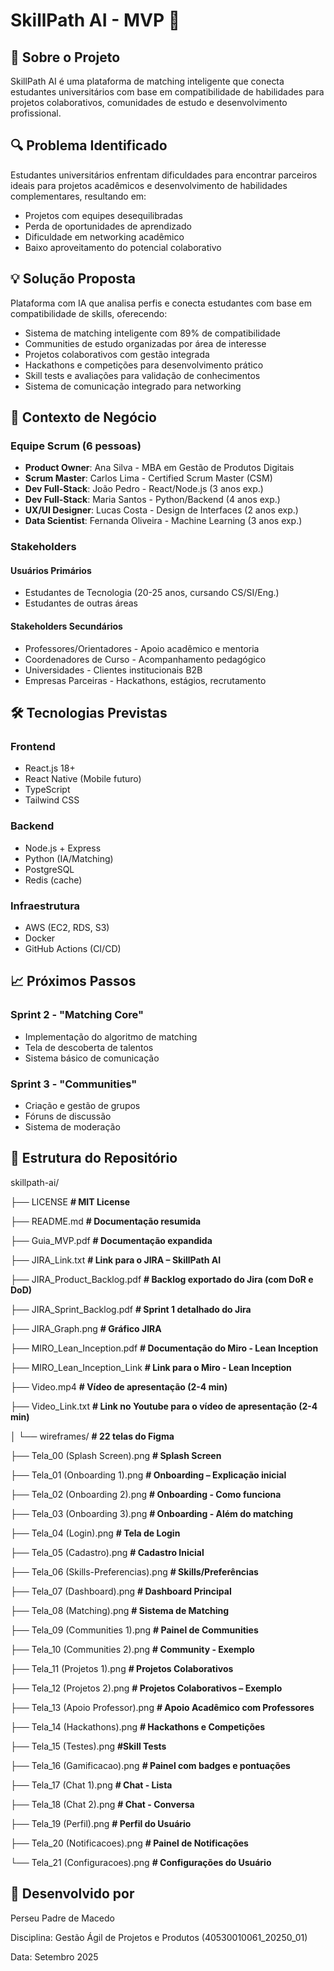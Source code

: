 # SkillPath AI - MVP 🚀

## 🎯 Sobre o Projeto

SkillPath AI é uma plataforma de matching inteligente que conecta estudantes universitários com base em compatibilidade de habilidades para projetos colaborativos, comunidades de estudo e desenvolvimento profissional.

## 🔍 Problema Identificado

Estudantes universitários enfrentam dificuldades para encontrar parceiros ideais para projetos acadêmicos e desenvolvimento de habilidades complementares, resultando em:

- Projetos com equipes desequilibradas
- Perda de oportunidades de aprendizado
- Dificuldade em networking acadêmico
- Baixo aproveitamento do potencial colaborativo

## 💡 Solução Proposta

Plataforma com IA que analisa perfis e conecta estudantes com base em compatibilidade de skills, oferecendo:

- Sistema de matching inteligente com 89% de compatibilidade
- Communities de estudo organizadas por área de interesse
- Projetos colaborativos com gestão integrada
- Hackathons e competições para desenvolvimento prático
- Skill tests e avaliações para validação de conhecimentos
- Sistema de comunicação integrado para networking

## 👥 Contexto de Negócio

### Equipe Scrum (6 pessoas)

- **Product Owner**: Ana Silva - MBA em Gestão de Produtos Digitais
- **Scrum Master**: Carlos Lima - Certified Scrum Master (CSM)
- **Dev Full-Stack**: João Pedro - React/Node.js (3 anos exp.)
- **Dev Full-Stack**: Maria Santos - Python/Backend (4 anos exp.)
- **UX/UI Designer**: Lucas Costa - Design de Interfaces (2 anos exp.)
- **Data Scientist**: Fernanda Oliveira - Machine Learning (3 anos exp.)

### Stakeholders

#### Usuários Primários
- Estudantes de Tecnologia (20-25 anos, cursando CS/SI/Eng.)
- Estudantes de outras áreas

#### Stakeholders Secundários
- Professores/Orientadores - Apoio acadêmico e mentoria
- Coordenadores de Curso - Acompanhamento pedagógico
- Universidades - Clientes institucionais B2B
- Empresas Parceiras - Hackathons, estágios, recrutamento

## 🛠️ Tecnologias Previstas

### Frontend
- React.js 18+
- React Native (Mobile futuro)
- TypeScript
- Tailwind CSS

### Backend
- Node.js + Express
- Python (IA/Matching)
- PostgreSQL
- Redis (cache)

### Infraestrutura
- AWS (EC2, RDS, S3)
- Docker
- GitHub Actions (CI/CD)

## 📈 Próximos Passos

### Sprint 2 - "Matching Core"
- Implementação do algoritmo de matching
- Tela de descoberta de talentos
- Sistema básico de comunicação

### Sprint 3 - "Communities"
- Criação e gestão de grupos
- Fóruns de discussão
- Sistema de moderação

## 📁 Estrutura do Repositório

skillpath-ai/ 

├── LICENSE                    **# MIT License**

├── README.md                  **# Documentação resumida** 

├── Guia_MVP.pdf               **# Documentação expandida** 

├── JIRA_Link.txt              **# Link para o JIRA – SkillPath AI** 

├── JIRA_Product_Backlog.pdf   **# Backlog exportado do Jira (com DoR e DoD)**

├── JIRA_Sprint_Backlog.pdf    **# Sprint 1 detalhado do Jira** 

├── JIRA_Graph.png             **# Gráfico JIRA**  

├── MIRO_Lean_Inception.pdf    **# Documentação do Miro - Lean Inception** 

├── MIRO_Lean_Inception_Link   **# Link para o Miro - Lean Inception** 

├── Video.mp4                  **# Vídeo de apresentação (2-4 min)** 

├── Video_Link.txt             **# Link no Youtube para o vídeo de apresentação (2-4 min)** 
 
│ 
└──    wireframes/                     **# 22 telas do Figma** 

├── Tela_00 (Splash Screen).png        **# Splash Screen** 

├── Tela_01 (Onboarding 1).png         **# Onboarding – Explicação inicial** 

├── Tela_02 (Onboarding 2).png         **# Onboarding - Como funciona**  

├── Tela_03 (Onboarding 3).png         **# Onboarding - Além do matching** 

├── Tela_04 (Login).png                **# Tela de Login** 

├── Tela_05 (Cadastro).png             **# Cadastro Inicial** 

├── Tela_06 (Skills-Preferencias).png  **# Skills/Preferências** 

├── Tela_07 (Dashboard).png            **# Dashboard Principal** 

├── Tela_08 (Matching).png             **# Sistema de Matching** 

├── Tela_09 (Communities 1).png        **# Painel de Communities** 

├── Tela_10 (Communities 2).png        **# Community - Exemplo** 

├── Tela_11 (Projetos 1).png           **# Projetos Colaborativos** 

├── Tela_12 (Projetos 2).png           **# Projetos Colaborativos – Exemplo** 

├── Tela_13 (Apoio Professor).png      **# Apoio Acadêmico com Professores** 

├── Tela_14 (Hackathons).png           **# Hackathons e Competições**  

├── Tela_15 (Testes).png               **#Skill Tests** 

├── Tela_16 (Gamificacao).png          **# Painel com badges e pontuações** 

├── Tela_17 (Chat 1).png               **# Chat - Lista** 

├── Tela_18 (Chat 2).png               **# Chat - Conversa** 

├── Tela_19 (Perfil).png               **# Perfil do Usuário** 

├── Tela_20 (Notificacoes).png         **# Painel de Notificações** 

└── Tela_21 (Configuracoes).png        **# Configurações do Usuário** 


## 👤 Desenvolvido por

Perseu Padre de Macedo

Disciplina: Gestão Ágil de Projetos e Produtos (40530010061_20250_01)

Data: Setembro 2025
